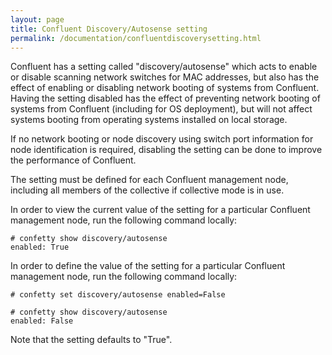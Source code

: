 ```yaml
---
layout: page
title: Confluent Discovery/Autosense setting
permalink: /documentation/confluentdiscoverysetting.html
---
```


Confluent has a setting called "discovery/autosense" which acts to enable or disable scanning network switches for MAC addresses, but also has the effect of enabling or disabling network booting of systems from Confluent. Having the setting disabled has the effect of preventing network booting of systems from Confluent (including for OS deployment), but will not affect systems booting from operating systems installed on local storage.

If no network booting or node discovery using switch port information for node identification is required, disabling the setting can be done to improve the performance of Confluent.

The setting must be defined for each Confluent management node, including all members of the collective if collective mode is in use.

In order to view the current value of the setting for a particular Confluent management node, run the following command locally:

    # confetty show discovery/autosense
    enabled: True

In order to define the value of the setting for a particular Confluent management node, run the following command locally:

    # confetty set discovery/autosense enabled=False

    # confetty show discovery/autosense
    enabled: False

Note that the setting defaults to "True".